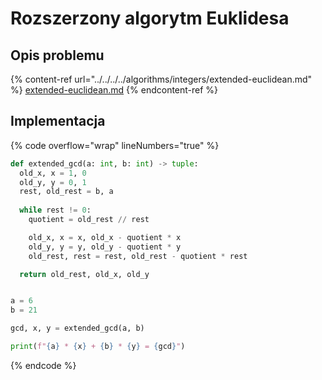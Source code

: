 # Rozszerzony algorytm Euklidesa

## Opis problemu

{% content-ref url="../../../../algorithms/integers/extended-euclidean.md" %}
[extended-euclidean.md](../../../../algorithms/integers/extended-euclidean.md)
{% endcontent-ref %}

## Implementacja

{% code overflow="wrap" lineNumbers="true" %}
```python
def extended_gcd(a: int, b: int) -> tuple:
  old_x, x = 1, 0
  old_y, y = 0, 1
  rest, old_rest = b, a
  
  while rest != 0:
    quotient = old_rest // rest

    old_x, x = x, old_x - quotient * x
    old_y, y = y, old_y - quotient * y
    old_rest, rest = rest, old_rest - quotient * rest

  return old_rest, old_x, old_y


a = 6
b = 21

gcd, x, y = extended_gcd(a, b)

print(f"{a} * {x} + {b} * {y} = {gcd}")
```
{% endcode %}
